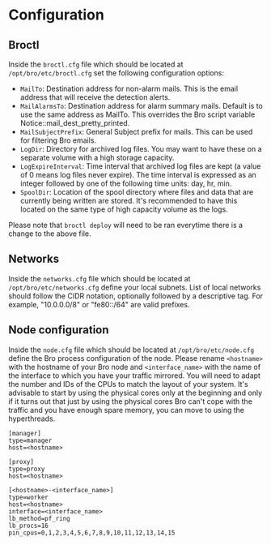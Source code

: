 # Configuration

## Broctl

Inside the `broctl.cfg` file which should be located at `/opt/bro/etc/broctl.cfg` set the following configuration options:
- `MailTo`: Destination address for non-alarm mails. This is the email address that will receive the detection alerts.
- `MailAlarmsTo`: Destination address for alarm summary mails. Default is to use the same address as MailTo. This overrides the Bro script variable Notice::mail_dest_pretty_printed.
- `MailSubjectPrefix`: General Subject prefix for mails. This can be used for filtering Bro emails.
- `LogDir`: Directory for archived log files. You may want to have these on a separate volume with a high storage capacity.
- `LogExpireInterval`: Time interval that archived log files are kept (a value of 0 means log files never expire). The time interval is expressed as an integer followed by one of the following time units: day, hr, min.
- `SpoolDir`: Location of the spool directory where files and data that are currently being written are stored. It's recommended to have this located on the same type of high capacity volume as the logs.

Please note that `broctl deploy` will need to be ran everytime there is a change to the above file.

## Networks

Inside the `networks.cfg` file which should be located at `/opt/bro/etc/networks.cfg` define your local subnets. List of local networks should follow the CIDR notation, optionally followed by a descriptive tag. For example, "10.0.0.0/8" or "fe80::/64" are valid prefixes.

## Node configuration

Inside the `node.cfg` file which should be located at `/opt/bro/etc/node.cfg` define the Bro process configuration of the node. Please rename `<hostname>` with the hostname of your Bro node and `<interface_name>` with the name of the interface to which you have your traffic mirrored. You will need to adapt the number and IDs of the CPUs to match the layout of your system. It's advisable to start by using the physical cores only at the beginning and only if it turns out that just by using the physical cores Bro can't cope with the traffic and you have enough spare memory, you can move to using the hyperthreads.

```
[manager]
type=manager
host=<hostname>

[proxy]
type=proxy
host=<hostname>

[<hostname>-<interface_name>]
type=worker
host=<hostname>
interface=<interface_name>
lb_method=pf_ring
lb_procs=16
pin_cpus=0,1,2,3,4,5,6,7,8,9,10,11,12,13,14,15
```
